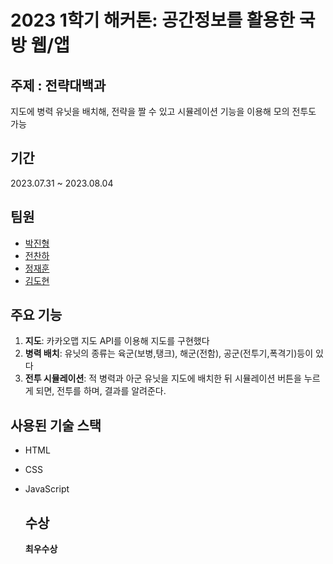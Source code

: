 # 2023 1학기 해커톤: 공간정보를 활용한 국방 웹/앱

## 주제 : 전략대백과
지도에 병력 유닛을 배치해, 전략을 짤 수 있고 시뮬레이션 기능을 이용해 모의 전투도 가능

## 기간
2023.07.31 ~ 2023.08.04

## 팀원
- [박진형](https://github.com/maldron0309)
- [전찬하](https://github.com/wjscksgk)
- [정재훈](https://github.com/hoonzz07)
- [김도현](https://github.com/Dohyun1014)


## 주요 기능

1. **지도**: 카카오맵 지도 API를 이용해 지도를 구현했다
2. **병력 배치**: 유닛의 종류는 육군(보병,탱크), 해군(전함), 공군(전투기,폭격기)등이 있다
3. **전투 시뮬레이션**: 적 병력과 아군 유닛을 지도에 배치한 뒤 시뮬레이션 버튼을 누르게 되면, 전투를 하며, 결과를 알려준다.

## 사용된 기술 스택

- HTML
- CSS
- JavaScript

  ## 수상
  <strong>최우수상</strong>
